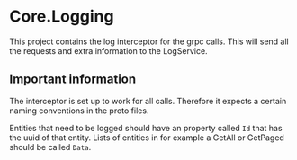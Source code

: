 # Core.Logging
This project contains the log interceptor for the grpc calls.
This will send all the requests and extra information to the LogService.

## Important information
The interceptor is set up to work for all calls. Therefore it expects a certain naming conventions in the proto files.

Entities that need to be logged should have an property called `Id` that has the uuid of that entity.
Lists of entities in for example a GetAll or GetPaged should be called `Data`.
